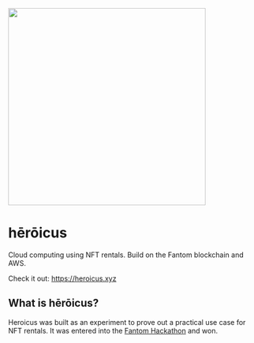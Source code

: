 <img src="https://heroicus.xyz/images/tmp5szz2naz.webp" width="400" height="400"/>

# hērōicus

Cloud computing using NFT rentals. Build on the Fantom blockchain and AWS.

Check it out: https://heroicus.xyz

## What is hērōicus?

Heroicus was built as an experiment to prove out a practical use case for NFT rentals. It was entered into the [Fantom Hackathon](https://devpost.com/software/heroicus) and won.
